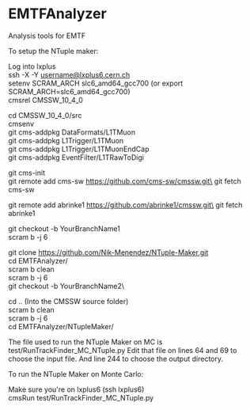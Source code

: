 # EMTFAnalyzer
Analysis tools for EMTF

To setup the NTuple maker:

Log into lxplus\
ssh -X -Y username@lxplus6.cern.ch\
setenv SCRAM_ARCH slc6_amd64_gcc700 (or export SCRAM_ARCH=slc6_amd64_gcc700)\
cmsrel CMSSW_10_4_0

cd CMSSW_10_4_0/src\
cmsenv\
git cms-addpkg DataFormats/L1TMuon\
git cms-addpkg L1Trigger/L1TMuon\
git cms-addpkg L1Trigger/L1TMuonEndCap\
git cms-addpkg EventFilter/L1TRawToDigi

git cms-init\
git remote add cms-sw https://github.com/cms-sw/cmssw.git\
git fetch cms-sw
 
git remote add abrinke1 https://github.com/abrinke1/cmssw.git\
git fetch abrinke1

git checkout -b YourBranchName1\
scram b -j 6

git clone https://github.com/Nik-Menendez/NTuple-Maker.git \
cd EMTFAnalyzer/\
scram b clean\
scram b -j 6\
git checkout -b YourBranchName2\

cd .. (Into the CMSSW source folder)\
scram b clean\
scram b -j 6\
cd EMTFAnalyzer/NTupleMaker/

The file used to run the NTuple Maker on MC is test/RunTrackFinder_MC_NTuple.py
Edit that file on lines 64 and 69 to choose the input file. And line 244 to choose the output directory.

To run the NTuple Maker on Monte Carlo:

Make sure you're on lxplus6 (ssh lxplus6)\
cmsRun test/RunTrackFinder_MC_NTuple.py
